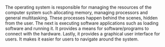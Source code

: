 The operating system is responsible for managing the resources of the computer system such allocating memory, managing processors and general multitasking. These processes happen behind the scenes, hidden from the user. The next is executing software applications such as loading software and running it. It provides a means for software/programs to connect with the hardware. Lastly, it provides a graphical user interface for users. It makes it easier for users to navigate around the system. 